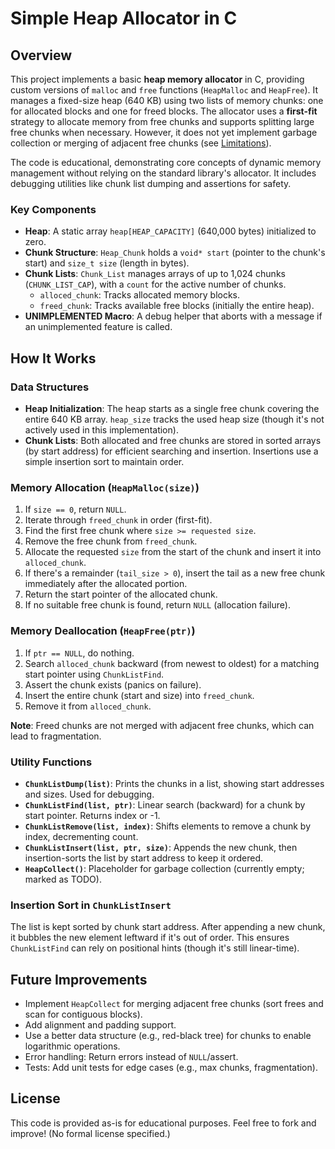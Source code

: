 # Simple Heap Allocator in C

## Overview

This project implements a basic **heap memory allocator** in C, providing custom versions of `malloc` and `free` functions (`HeapMalloc` and `HeapFree`). It manages a fixed-size heap (640 KB) using two lists of memory chunks: one for allocated blocks and one for freed blocks. The allocator uses a **first-fit** strategy to allocate memory from free chunks and supports splitting large free chunks when necessary. However, it does not yet implement garbage collection or merging of adjacent free chunks (see [Limitations](#limitations)).

The code is educational, demonstrating core concepts of dynamic memory management without relying on the standard library's allocator. It includes debugging utilities like chunk list dumping and assertions for safety.

### Key Components
- **Heap**: A static array `heap[HEAP_CAPACITY]` (640,000 bytes) initialized to zero.
- **Chunk Structure**: `Heap_Chunk` holds a `void* start` (pointer to the chunk's start) and `size_t size` (length in bytes).
- **Chunk Lists**: `Chunk_List` manages arrays of up to 1,024 chunks (`CHUNK_LIST_CAP`), with a `count` for the active number of chunks.
  - `alloced_chunk`: Tracks allocated memory blocks.
  - `freed_chunk`: Tracks available free blocks (initially the entire heap).
- **UNIMPLEMENTED Macro**: A debug helper that aborts with a message if an unimplemented feature is called.

## How It Works

### Data Structures
- **Heap Initialization**: The heap starts as a single free chunk covering the entire 640 KB array. `heap_size` tracks the used heap size (though it's not actively used in this implementation).
- **Chunk Lists**: Both allocated and free chunks are stored in sorted arrays (by start address) for efficient searching and insertion. Insertions use a simple insertion sort to maintain order.

### Memory Allocation (`HeapMalloc(size)`)
1. If `size == 0`, return `NULL`.
2. Iterate through `freed_chunk` in order (first-fit).
3. Find the first free chunk where `size >= requested size`.
4. Remove the free chunk from `freed_chunk`.
5. Allocate the requested `size` from the start of the chunk and insert it into `alloced_chunk`.
6. If there's a remainder (`tail_size > 0`), insert the tail as a new free chunk immediately after the allocated portion.
7. Return the start pointer of the allocated chunk.
8. If no suitable free chunk is found, return `NULL` (allocation failure).

### Memory Deallocation (`HeapFree(ptr)`)
1. If `ptr == NULL`, do nothing.
2. Search `alloced_chunk` backward (from newest to oldest) for a matching start pointer using `ChunkListFind`.
3. Assert the chunk exists (panics on failure).
4. Insert the entire chunk (start and size) into `freed_chunk`.
5. Remove it from `alloced_chunk`.

**Note**: Freed chunks are not merged with adjacent free chunks, which can lead to fragmentation.

### Utility Functions
- **`ChunkListDump(list)`**: Prints the chunks in a list, showing start addresses and sizes. Used for debugging.
- **`ChunkListFind(list, ptr)`**: Linear search (backward) for a chunk by start pointer. Returns index or -1.
- **`ChunkListRemove(list, index)`**: Shifts elements to remove a chunk by index, decrementing count.
- **`ChunkListInsert(list, ptr, size)`**: Appends the new chunk, then insertion-sorts the list by start address to keep it ordered.
- **`HeapCollect()`**: Placeholder for garbage collection (currently empty; marked as TODO).

### Insertion Sort in `ChunkListInsert`
The list is kept sorted by chunk start address. After appending a new chunk, it bubbles the new element leftward if it's out of order. This ensures `ChunkListFind` can rely on positional hints (though it's still linear-time).


## Future Improvements
- Implement `HeapCollect` for merging adjacent free chunks (sort frees and scan for contiguous blocks).
- Add alignment and padding support.
- Use a better data structure (e.g., red-black tree) for chunks to enable logarithmic operations.
- Error handling: Return errors instead of `NULL`/assert.
- Tests: Add unit tests for edge cases (e.g., max chunks, fragmentation).

## License
This code is provided as-is for educational purposes. Feel free to fork and improve! (No formal license specified.)
